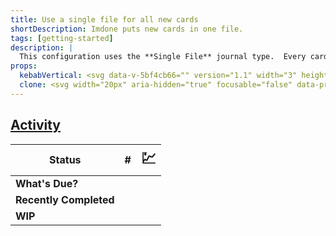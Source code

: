 ```yaml
---
title: Use a single file for all new cards
shortDescription: Imdone puts new cards in one file.
tags: [getting-started]
description: |
  This configuration uses the **Single File** journal type.  Every card created in imdone will be put in a single file.
props:
  kebabVertical: <svg data-v-5bf4cb66="" version="1.1" width="3" height="16" viewBox="0 0 3 16" aria-hidden="true" class="octicon octicon-kebab-vertical"><path data-v-5bf4cb66="" fill-rule="evenodd" d="M0 2.5a1.5 1.5 0 1 0 3 0 1.5 1.5 0 0 0-3 0zm0 5a1.5 1.5 0 1 0 3 0 1.5 1.5 0 0 0-3 0zM1.5 14a1.5 1.5 0 1 1 0-3 1.5 1.5 0 0 1 0 3z"></path></svg>
  clone: <svg width="20px" aria-hidden="true" focusable="false" data-prefix="fa" data-icon="clone" role="img" xmlns="http://www.w3.org/2000/svg" viewBox="0 0 512 512" class="svg-inline--fa fa-clone fa-w-16"><path fill="currentColor" d="M464 0c26.51 0 48 21.49 48 48v288c0 26.51-21.49 48-48 48H176c-26.51 0-48-21.49-48-48V48c0-26.51 21.49-48 48-48h288M176 416c-44.112 0-80-35.888-80-80V128H48c-26.51 0-48 21.49-48 48v288c0 26.51 21.49 48 48 48h288c26.51 0 48-21.49 48-48v-48H176z" class=""></path></svg>
---
```













<!-- 
-->



## [Activity](#NOTE:0)
| Status                 | #                                           | <span style="font-size: 1.5em;">:chart:</span> |
|------------------------|---------------------------------------------|------------------------------------------------|
| **What's Due?**        | <!--[{{totals["What's Due?"]}}]-->          | <!--[ {{dueEmoji}} ]-->                        |
| **Recently Completed** | <!--[ {{totals["Recently Completed"]}} ]--> | <!--[ {{recentEmoji}} ]-->                     |
| **WIP**                | <!--[ {{totals["DOING"]}} ]-->              | <!--[ {{wipEmoji}} ]-->                        |
<!-- expand:1 refresh:1 -->
